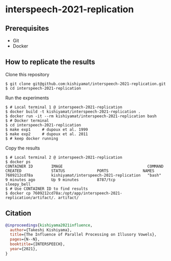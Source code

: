 # interspeech-2021-replication

## Prerequisites

- Git
- Docker

## How to replicate the results

Clone this repository

```shell
$ git clone git@github.com:kishiyamat/interspeech-2021-replication.git
$ cd interspeech-2021-replication
```

Run the experiments

```shell
$ # Local terminal 1 @ interspeech-2021-replication
$ docker build -t kishiyamat/interspeech-2021-replication .
$ docker run -it --rm kishiyamat/interspeech-2021-replication bash
$ # Docker terminal
$ cd interspeech-2021-replication
$ make exp1     # dupoux et al. 1999
$ make exp2     # dupoux et al. 2011
$ # keep docker running
```

Copy the results

```shell
$ # Local terminal 2 @ interspeech-2021-replication
$ docker ps
CONTAINER ID        IMAGE                                     COMMAND             CREATED             STATUS              PORTS               NAMES
7609212cd78a        kishiyamat/interspeech-2021-replication   "bash"              9 minutes ago       Up 9 minutes        8787/tcp            sleepy_bell
$ # Use CONTAINER ID to find results
$ docker cp 7609212cd78a:/opt/app/interspeech-2021-replication/artifact/. artifact/
```

## Citation

```bibtex
@inproceedings{kishiyama2021influence,
  author={Takeshi Kishiyama},
  title={The Influence of Parallel Processing on Illusory Vowels},
  pages={N--N},
  booktitle={INTERSPEECH},
  year={2021},
}
```
